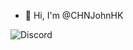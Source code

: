 - 👋 Hi, I'm @CHNJohnHK


<img alt="Discord" src="https://img.shields.io/discord/940267899023687751?label=JohnHK%27s%20Home&logo=Discord">

<!---
CHNJohnHK/CHNJohnHK is a ✨ special ✨ repository because its `README.md` (this file) appears on your GitHub profile.
You can click the Preview link to take a look at your changes.
--->
